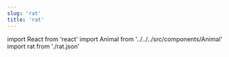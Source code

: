 ```yaml
---
slug: 'rat'
title: 'rat'
---
```


import React from 'react'
import Animal from '../../../src/components/Animal'
import rat from './rat.json'

<Animal data={rat} />
